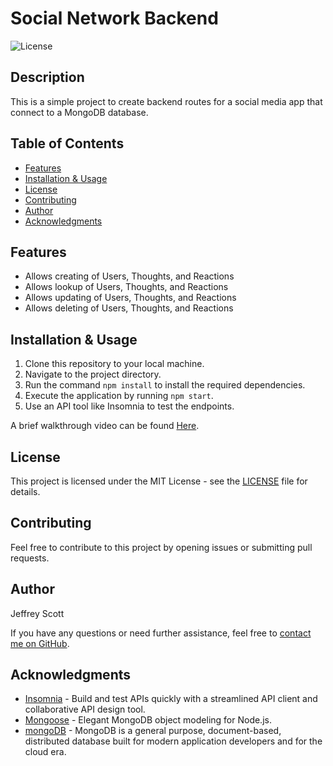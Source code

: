 # Social Network Backend

![License](https://img.shields.io/badge/License-MIT-brightgreen)

## Description

This is a simple project to create backend routes for a social media app that connect to a MongoDB database.

## Table of Contents

- [Features](#features)
- [Installation & Usage](#installation--usage)
- [License](#license)
- [Contributing](#contributing)
- [Author](#author)
- [Acknowledgments](#acknowledgments)

## Features

- Allows creating of Users, Thoughts, and Reactions
- Allows lookup of Users, Thoughts, and Reactions
- Allows updating of Users, Thoughts, and Reactions
- Allows deleting of Users, Thoughts, and Reactions

## Installation & Usage

1. Clone this repository to your local machine.
2. Navigate to the project directory.
3. Run the command `npm install` to install the required dependencies.
4. Execute the application by running `npm start`.
5. Use an API tool like Insomnia to test the endpoints.

A brief walkthrough video can be found [Here](https://drive.google.com/file/d/10ZYZGYi2v-3bd1FZO6kHWlOmGCfYKHb6/view?usp=sharing).

## License

This project is licensed under the MIT License - see the [LICENSE](LICENSE) file for details.

## Contributing

Feel free to contribute to this project by opening issues or submitting pull requests.

## Author

Jeffrey Scott

If you have any questions or need further assistance, feel free to [contact me on GitHub](https://github.com/vader9911).

## Acknowledgments

- [Insomnia](https://insomnia.rest/) - Build and test APIs quickly with a streamlined API client and collaborative API design tool.
- [Mongoose](https://mongoosejs.com/) - Elegant MongoDB object modeling for Node.js.
- [mongoDB](https://www.mongodb.com/) - MongoDB is a general purpose, document-based, distributed database built for modern application developers and for the cloud era.
